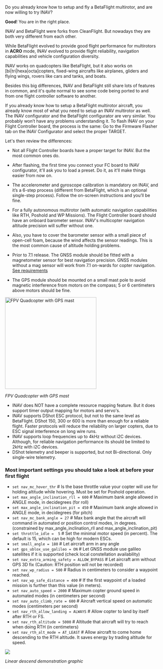 Do you already know how to setup and fly a BetaFlight multirotor, and are now willing to try INAV?

**Good**! You are in the right place.

INAV and BetaFlight were forks from CleanFlight. But nowadays they are both very different from each other.

While BetaFlight evolved to provide good flight performance for multirotors in **ACRO** mode, INAV evolved to provide flight reliability, navigation capabilities and vehicle configuration diversity.

INAV works on quadcopters like BetaFlight, but it also works on [bi|tri|hexa|octa]copters, fixed-wing aircrafts like airplanes, gliders and flying wings, rovers like cars and tanks, and boats.

Besides this big differences, INAV and BetaFlight still share lots of features in common, and it's quite normal to see some code being ported to and from one flight controller software to another.

If you already know how to setup a BetaFlight multirotor aircraft, you already know most of what you need to setup an INAV multirotor as well. The INAV configurator and the BetaFlight configurator are very similar. You probably won’t have any problems understanding it. To flash INAV on your Flight Controller board, the process is the same: Go to the Firmware Flasher tab on the INAV Configurator and select the proper TARGET.

Let's then review the differences:

* Not all Flight Controller boards have a proper target for INAV. But the most common ones do.
* After flashing, the first time you connect your FC board to INAV configurator, it'll ask you to load a preset. Do it, as it'll make things easier from now on.
* The accelerometer and gyroscope calibration is mandatory on INAV, and it’s a 6-step process (different from BetaFlight, which is an optional single-step process). Follow the on-screen instructions and you’ll be fine.
* For a fully autonomous multirotor (with automatic navigation capabilities like RTH, Poshold and WP Missions). The Flight Controller board should have an onboard barometer sensor. INAV's multicopter navigation altitude precision will suffer without one. 
* Also, you have to cover the barometer sensor with a small piece of open-cell foam, because the wind affects the sensor readings. This is the most common cause of altitude holding problems.
* Prior to 7.1 release. The GNSS module should be fitted with a magnetometer sensor for best navigation precision. GNSS modules without a mag sensor will work from 7.1 on-wards for copter navigation. [See requirements](https://github.com/iNavFlight/inav/wiki/GPS-and-Compass-setup#inav-71-changes)

* The GPS module should be mounted on a small mast pole to avoid magnetic interference from motors on the compass; 5 or 6 centimeters above motors should be fine.

<img src="https://user-images.githubusercontent.com/17026744/68337067-7aaa7880-00be-11ea-8096-e6b9c74abb0a.jpg" width="300" alt="FPV Quadcopter with GPS mast" />

_FPV Quadcopter with GPS mast_


* INAV does NOT have a complete resource mapping feature. But it does support timer output mapping for motors and servo's.
* INAV supports DShot ESC protocol, but not to the same level as BetaFlight. DShot 150, 300 or 600 is more than enough for a reliable flight. Faster protocols will reduce the reliability on larger copters, due to ESC signal interference on long wire runs.
* INAV supports loop frequencies up to 4kHz without i2C devices. Although, for reliable navigation performance its should be limited to 2kHz with i2C devices. 
* DShot telemetry and beeper is supported, but not Bi-directional. Only single-wire telemetry.

### Most important settings you should take a look at before your first flight

* `set nav_mc_hover_thr` # Is the base throttle value your copter will use for holding altitude while hovering. Must be set for Poshold operation.
* `set max_angle_inclination_rll = 600` # Maximum bank angle allowed in ANGLE mode, in decidegrees (for roll)
* `set max_angle_inclination_pit = 450` # Maximum bank angle allowed in ANGLE mode, in decidegrees (for pitch)
* `set nav_mc_bank_angle = 27` # Max bank angle that the aircraft will command in automated or position control modes, in degrees. (constrained by max_angle_inclination_rll and max_angle_inclination_pit)
* `set throttle_idle =  5` # Set the minimal motor speed (in percent). The default is 15, which can be high for modern ESCs.
* `set small_angle = 180` # Let aircraft arm in any angle
* `set gps_ublox_use_galileo = ON` # Let GNSS module use galileo satellites if it is supported (check local constellation availability)
* `set nav_extra_arming_safety = ALLOW_BYPASS` # Let aircraft arm without GPS 3D fix (Caution: RTH position will not be recorded)
* `set nav_wp_radius = 500` # Radius in centimeters to consider a waypoint reached.
* `set nav_wp_safe_distance = 400` # If the first waypoint of a loaded mission is further than this value (in meters).
* `set nav_auto_speed = 2000` # Maximum copter ground speed in automated modes (in centimeters per second)
* `set nav_auto_climb_rate = 600` # Aircraft vertical speed on automatic modes (centimeters per second)
* `set nav_rth_allow_landing = ALWAYS` # Allow copter to land by itself after RTH or FS.
* `set nav_rth_altitude = 5000` # Altitude that aircraft will try to reach when doing RTH (in centimeters)
* `set nav_rth_alt_mode = AT_LEAST` # Allow aircraft to come home descending to the RTH altitude. It saves energy by trading altitude for speed.

![](https://i.imgur.com/CPgKb4w.png)

_Linear descend demonstration graphic_


